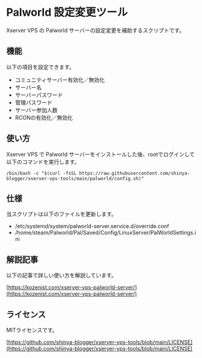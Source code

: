 # Palworld 設定変更ツール

Xserver VPS の Palworld サーバーの設定変更を補助するスクリプトです。

## 機能
以下の項目を設定できます。

- コミュニティサーバー有効化／無効化
- サーバー名
- サーバーパスワード
- 管理パスワード
- サーバー参加人数
- RCONの有効化／無効化


## 使い方
Xserver VPS で Palworld サーバーをインストールした後、rootでログインして以下のコマンドを実行します。
```
/bin/bash -c "$(curl -fsSL https://raw.githubusercontent.com/shinya-blogger/xserver-vps-tools/main/palworld/config.sh)"
```

## 仕様

当スクリプトは以下のファイルを更新します。

- /etc/systemd/system/palworld-server.service.d/override.conf
- /home/steam/Palworld/Pal/Saved/Config/LinuxServer/PalWorldSettings.ini


## 解説記事

以下の記事で詳しい使い方を解説しています。

[https://kozenist.com/xserver-vps-palworld-server/](https://kozenist.com/xserver-vps-palworld-server/)


## ライセンス

MITライセンスです。

[https://github.com/shinya-blogger/xserver-vps-tools/blob/main/LICENSE](https://github.com/shinya-blogger/xserver-vps-tools/blob/main/LICENSE)